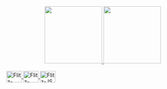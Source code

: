 <div align="center">
  <a href="https://github.com/flitzso">
  <img height="150em" src="https://github-readme-stats.vercel.app/api?username=flitzso&show_icons=true&theme=tokyonight&include_all_commits=true&count_private=true"/>
  <img height="150em" src="https://github-readme-stats.vercel.app/api/top-langs/?username=flitzso&layout=compact&langs_count=7&theme=tokyonight"/>
</div>

  
  <div style="display: inline_block"><br>
  <img align="center" alt="Flitz-Java" height="30" width="40" <img src="https://cdn.jsdelivr.net/gh/devicons/devicon/icons/java/java-original-wordmark.svg" />
    <img align="center" alt="Flitz-Angular" height="30" width="40" src="https://cdn.jsdelivr.net/gh/devicons/devicon/icons/angularjs/angularjs-original-wordmark.svg" />
    <img align="center" alt="Flitz-JS" height="30" width="40" src="https://icongr.am/devicon/javascript-original.svg?size=128&color=currentColor" />
  </div>

  
 
  
 
